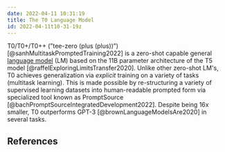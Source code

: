 ```yaml
---
date: 2022-04-11 10:31:19
title: The T0 Language Model
id: 2022-04-11t10-31-19z
---
```


T0/T0+/T0++ (”tee-zero (plus (plus))”) [@sanhMultitaskPromptedTraining2022] is a
zero-shot capable general [language model](./2021-12-20t11-06-56z.md) (LM) based
on the 11B parameter architecture of the T5 model
[@raffelExploringLimitsTransfer2020]. Unlike other zero-shot LM's, T0 achieves
generalization via _explicit_ training on a variety of tasks (multitask
learning). This is made possible by re-structuring a variety of supervised
learning datasets into human-readable prompted form via specialized tool known
as PromptSource [@bachPromptSourceIntegratedDevelopment2022]. Despite being 16x
smaller, T0 outperforms GPT-3 [@brownLanguageModelsAre2020] in several tasks.

## References
